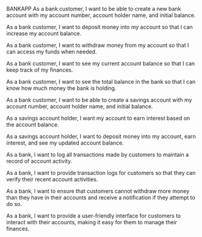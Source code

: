 BANKAPP
As a bank customer, I want to be able to create a new bank account with my account number, account holder name, and initial balance.

As a bank customer, I want to deposit money into my account so that I can increase my account balance.

As a bank customer, I want to withdraw money from my account so that I can access my funds when needed.

As a bank customer, I want to see my current account balance so that I can keep track of my finances.

As a bank customer, I want to see the total balance in the bank so that I can know how much money the bank is holding.

As a bank customer, I want to be able to create a savings account with my account number, account holder name, and initial balance.

As a savings account holder, I want my account to earn interest based on the account balance.

As a savings account holder, I want to deposit money into my account, earn interest, and see my updated account balance.

As a bank, I want to log all transactions made by customers to maintain a record of account activity.

As a bank, I want to provide transaction logs for customers so that they can verify their recent account activities.

As a bank, I want to ensure that customers cannot withdraw more money than they have in their accounts and receive a notification if they attempt to do so.

As a bank, I want to provide a user-friendly interface for customers to interact with their accounts, making it easy for them to manage their finances.